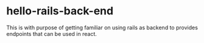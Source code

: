 # hello-rails-back-end
This is with purpose of getting familiar on using rails as backend to provides endpoints that can be used in react.
